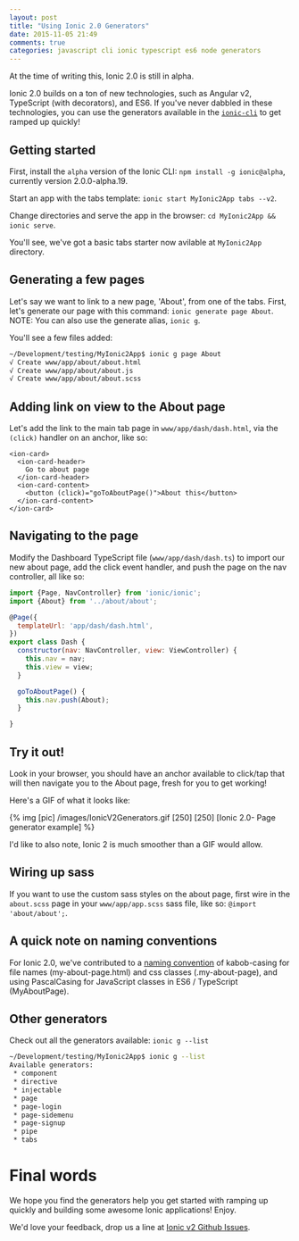 ```yaml
---
layout: post
title: "Using Ionic 2.0 Generators"
date: 2015-11-05 21:49
comments: true
categories: javascript cli ionic typescript es6 node generators
---
```


At the time of writing this, Ionic 2.0 is still in alpha. 

Ionic 2.0 builds on a ton of new technologies, such as Angular v2, TypeScript (with decorators), and ES6. If you've never dabbled in these technologies, you can use the generators available in the [`ionic-cli`](http://npmjs.org/package/ionic) to get ramped up quickly!

## Getting started

First, install the `alpha` version of the Ionic CLI: `npm install -g ionic@alpha`, currently version 2.0.0-alpha.19.

Start an app with the tabs template: `ionic start MyIonic2App tabs --v2`.

Change directories and serve the app in the browser: `cd MyIonic2App && ionic serve`.

You'll see, we've got a basic tabs starter now avilable at `MyIonic2App` directory.

## Generating a few pages

Let's say we want to link to a new page, 'About', from one of the tabs. First, let's generate our page with this command: `ionic generate page About`. NOTE: You can also use the generate alias, `ionic g`.

You'll see a few files added:

```bash
~/Development/testing/MyIonic2App$ ionic g page About
√ Create www/app/about/about.html
√ Create www/app/about/about.js
√ Create www/app/about/about.scss
```

## Adding link on view to the About page

Let's add the link to the main tab page in `www/app/dash/dash.html`, via the `(click)` handler on an anchor, like so:

```
<ion-card>
  <ion-card-header>
    Go to about page
  </ion-card-header>
  <ion-card-content>
    <button (click)="goToAboutPage()">About this</button>
  </ion-card-content>
</ion-card>
```

## Navigating to the page

Modify the Dashboard TypeScript file (`www/app/dash/dash.ts`) to import our new about page, add the click event handler, and push the page on the nav controller, all like so:

```js
import {Page, NavController} from 'ionic/ionic';
import {About} from '../about/about';

@Page({
  templateUrl: 'app/dash/dash.html',
})
export class Dash {
  constructor(nav: NavController, view: ViewController) {
    this.nav = nav;
    this.view = view;
  }

  goToAboutPage() {
    this.nav.push(About);
  }

}
```

## Try it out!

Look in your browser, you should have an anchor available to click/tap that will then navigate you to the About page, fresh for you to get working!

Here's a GIF of what it looks like: 

{% img [pic] /images/IonicV2Generators.gif [250] [250] [Ionic 2.0- Page generator example] %}

I'd like to also note, Ionic 2 is much smoother than a GIF would allow.

## Wiring up sass

If you want to use the custom sass styles on the about page, first wire in the `about.scss` page in your `www/app/app.scss` sass file, like so: `@import 'about/about';`.

## A quick note on naming conventions

For Ionic 2.0, we've contributed to a [naming convention](https://en.wikipedia.org/wiki/Naming_convention_%28programming%29#Multiple-word_identifiers) of kabob-casing for file names (my-about-page.html) and css classes (.my-about-page), and using PascalCasing for JavaScript classes in ES6 / TypeScript (MyAboutPage).


## Other generators

Check out all the generators available: `ionic g --list`

```bash
~/Development/testing/MyIonic2App$ ionic g --list
Available generators:
 * component
 * directive
 * injectable
 * page
 * page-login
 * page-sidemenu
 * page-signup
 * pipe
 * tabs
```

# Final words

We hope you find the generators help you get started with ramping up quickly and building some awesome Ionic applications! Enjoy.

We'd love your feedback, drop us a line at [Ionic v2 Github Issues](https://github.com/driftyco/ionic2/issues).
